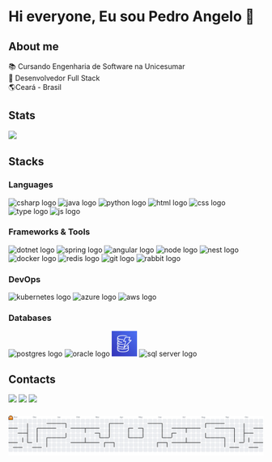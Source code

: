 <h1 align="left">Hi everyone, Eu sou Pedro Angelo 👋</h1>

###
<h2 align="left">About me</h2>

<p align="left">📚 Cursando Engenharia de Software na Unicesumar<br>🚀 Desenvolvedor Full Stack<br>🌎Ceará - Brasil

###

<h2 align="left">Stats</h2>

<div align="left">
<!--   <img src="https://github-readme-stats.vercel.app/api?username=Angelowh&show_icons=true&theme=tokyonight"/> -->
  <img height="180em" src="https://github-readme-stats.vercel.app/api/top-langs/?username=angelowh&layout=compact&langs_count=16&theme=tokyonight"/>
</div>


###
<h2 align="left">Stacks</h2>

<h3 align= "left">Languages</h3>
<picture>
  <img src="https://devicon-website.vercel.app/api/csharp/original.svg"  height="50" alt="csharp logo" />
  <img src="https://devicon-website.vercel.app/api/java/original.svg" height="50" alt="java logo" />
  <img src="https://devicon-website.vercel.app/api/python/original.svg" height="50" alt="python logo" />
  <img src="https://devicon-website.vercel.app/api/html5/original.svg" height="50" alt="html logo" />
  <img src="https://devicon-website.vercel.app/api/css3/original.svg" height="50" alt="css logo" />
  <img src="https://devicon-website.vercel.app/api/typescript/original.svg" height="50" alt="type logo" />
  <img src="https://devicon-website.vercel.app/api/javascript/original.svg" height="50" alt="js logo" />
</picture>

<h3 align= "left">Frameworks & Tools</h3>
<picture>
  <img src="https://cdn.jsdelivr.net/gh/devicons/devicon@latest/icons/dotnetcore/dotnetcore-original.svg" height="50" alt="dotnet logo" />
  <img src="https://cdn.jsdelivr.net/gh/devicons/devicon@latest/icons/spring/spring-original-wordmark.svg" height="50" alt="spring logo"/>
  <img src="https://devicon-website.vercel.app/api/angularjs/original.svg" height="50" alt="angular logo"/>
  <img src="https://devicon-website.vercel.app/api/nodejs/original.svg" height="50" alt="node logo"/>
  <img src="https://devicon-website.vercel.app/api/nestjs/plain.svg" height="50" alt="nest logo"/>
  <img src="https://devicon-website.vercel.app/api/docker/plain.svg" height="50" alt="docker logo"/>
  <img src="https://devicon-website.vercel.app/api/redis/original.svg" height="50" alt="redis logo"/>
  <img src="https://devicon-website.vercel.app/api/git/original.svg" height="50" alt="git logo"/>
  <img src="https://cdn.jsdelivr.net/gh/devicons/devicon@latest/icons/rabbitmq/rabbitmq-original.svg" height="50" alt="rabbit logo"/>
</picture>

<h3 align= "left">DevOps</h3>
<picture>
  <img src="https://devicon-website.vercel.app/api/kubernetes/plain.svg" height="50" alt="kubernetes logo"/>
  <img src="https://cdn.jsdelivr.net/gh/devicons/devicon@latest/icons/azuredevops/azuredevops-original.svg" height="50" alt="azure logo" />
  <img src="https://cdn.jsdelivr.net/gh/devicons/devicon@latest/icons/amazonwebservices/amazonwebservices-plain-wordmark.svg" height="50" alt="aws logo"/>
</picture>

<h3 align= "left">Databases</h3>
<picture>
  <img src="https://devicon-website.vercel.app/api/postgresql/original.svg"  height="50" alt="postgres logo"/>
  <img src="https://devicon-website.vercel.app/api/oracle/original.svg"  height="50" alt="oracle logo"/>
  <img src="https://github.com/devicons/devicon/blob/v2.17.0/icons/dynamodb/dynamodb-original.svg"  height="50" alt="dynamo logo"/>
  <img src="https://devicon-website.vercel.app/api/microsoftsqlserver/plain-wordmark.svg?color=%23FF0000" height="50" alt="sql server logo" />
</picture>

###
<h2 align="left">Contacts</h2>

<div align="left">
  <a href="mailto: pedroroangelo2002@gmail.com" target="_blank"><img src="https://img.shields.io/badge/Gmail-D14836?style=for-the-badge&logo=gmail&logoColor=white"/></a>
  <a href="https://www.linkedin.com/in/pedro-%C3%A2ngelo-341b55215" target="_blank"><img src="https://img.shields.io/badge/linkedin-%230077B5.svg?style=for-the-badge&logo=linkedin&logoColor=white"/></a>
  <a href="https://www.instagram.com/pedronetx_" target="_blank"><img src="https://img.shields.io/badge/Instagram-%23E4405F.svg?style=for-the-badge&logo=Instagram&logoColor=white"/></a>
</div>

###

<picture>
  <source media="(prefers-color-scheme: dark)" srcset="https://raw.githubusercontent.com/Angelowh/Angelowh/output/pacman-contribution-graph-dark.svg">
  <source media="(prefers-color-scheme: light)" srcset="https://raw.githubusercontent.com/Angelowh/Angelowh/output/pacman-contribution-graph.svg">
  <img alt="pacman contribution graph" src="https://raw.githubusercontent.com/Angelowh/Angelowh/output/pacman-contribution-graph.svg">
</picture>
